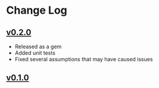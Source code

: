 # Change Log

## [v0.2.0](https://github.com/visioncritical/smart_proxy_vault/tree/v0.2.0)
- Released as a gem
- Added unit tests
- Fixed several assumptions that may have caused issues

## [v0.1.0](https://github.com/visioncritical/smart_proxy_vault/tree/v0.1.0)
